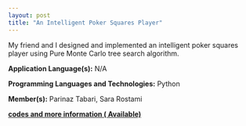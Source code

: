 ```yaml
---
layout: post
title: "An Intelligent Poker Squares Player"
---
```


My friend and I designed and implemented an intelligent poker squares player using Pure Monte Carlo tree search algorithm.

**Application Language(s):** N/A

**Programming Languages and Technologies:** Python

**Member(s):** Parinaz Tabari, Sara Rostami

**[codes and more information ( Available)](https://github.com/parinaztabari/PokerSquare)**